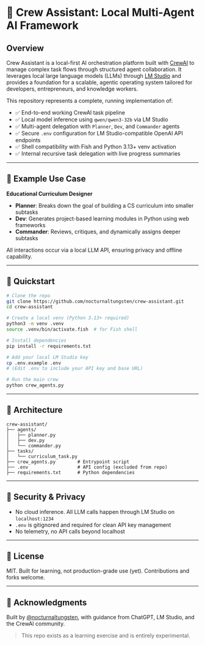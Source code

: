# 🧠 Crew Assistant: Local Multi-Agent AI Framework

## Overview

Crew Assistant is a local-first AI orchestration platform built with [CrewAI](https://github.com/joaomdmoura/crewAI) to manage complex task flows through structured agent collaboration. It leverages local large language models (LLMs) through [LM Studio](https://lmstudio.ai) and provides a foundation for a scalable, agentic operating system tailored for developers, entrepreneurs, and knowledge workers.

This repository represents a complete, running implementation of:

* ✅ End-to-end working CrewAI task pipeline
* ✅ Local model inference using `qwen/qwen3-32b` via LM Studio
* ✅ Multi-agent delegation with `Planner`, `Dev`, and `Commander` agents
* ✅ Secure `.env` configuration for LM Studio-compatible OpenAI API endpoints
* ✅ Shell compatibility with Fish and Python 3.13+ venv activation
* ✅ Internal recursive task delegation with live progress summaries

---

## 🧪 Example Use Case

**Educational Curriculum Designer**

* **Planner**: Breaks down the goal of building a CS curriculum into smaller subtasks
* **Dev**: Generates project-based learning modules in Python using web frameworks
* **Commander**: Reviews, critiques, and dynamically assigns deeper subtasks

All interactions occur via a local LLM API, ensuring privacy and offline capability.

---

## 🚀 Quickstart

```bash
# Clone the repo
git clone https://github.com/nocturnaltungsten/crew-assistant.git
cd crew-assistant

# Create a local venv (Python 3.13+ required)
python3 -m venv .venv
source .venv/bin/activate.fish  # for Fish shell

# Install dependencies
pip install -r requirements.txt

# Add your local LM Studio key
cp .env.example .env
# (Edit .env to include your API key and base URL)

# Run the main crew
python crew_agents.py
```

---

## 🤖 Architecture

```
crew-assistant/
├── agents/
│   ├── planner.py
│   ├── dev.py
│   └── commander.py
├── tasks/
│   └── curriculum_task.py
├── crew_agents.py        # Entrypoint script
├── .env                  # API config (excluded from repo)
├── requirements.txt      # Python dependencies
```

---

## 🔐 Security & Privacy

* No cloud inference. All LLM calls happen through LM Studio on `localhost:1234`
* `.env` is gitignored and required for clean API key management
* No telemetry, no API calls beyond localhost

---

## 📜 License

MIT. Built for learning, not production-grade use (yet). Contributions and forks welcome.

---

## 🙏 Acknowledgments

Built by [@nocturnaltungsten](https://github.com/nocturnaltungsten), with guidance from ChatGPT, LM Studio, and the CrewAI community.

> This repo exists as a learning exercise and is entirely experimental. 
